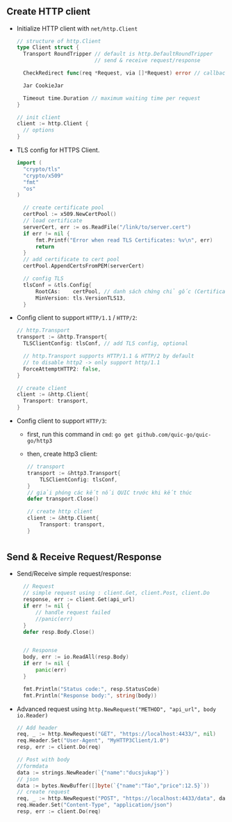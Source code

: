 #

## Create HTTP client

- Initialize HTTP client with `net/http.Client`

  ```go
  // structure of http.Client
  type Client struct {
    Transport RoundTripper // default is http.DefaultRoundTripper
                           // send & receive request/response

    CheckRedirect func(req *Request, via []*Request) error // callback khi gặp redirect (status code 3xx)

    Jar CookieJar

    Timeout time.Duration // maximum waiting time per request
  }

  // init client
  client := http.Client {
    // options
  }
  ```

- TLS config for HTTPS Client.

  ```go
  import (
  	"crypto/tls"
  	"crypto/x509"
  	"fmt"
  	"os"
  )

    // create certificate pool
  	certPool := x509.NewCertPool()
  	// load certificate
  	serverCert, err := os.ReadFile("/link/to/server.cert")
  	if err != nil {
  		fmt.Printf("Error when read TLS Certificates: %v\n", err)
  		return
  	}
  	// add certificate to cert pool
  	certPool.AppendCertsFromPEM(serverCert)

  	// config TLS
  	tlsConf = &tls.Config{
  		RootCAs:    certPool, // danh sách chứng chỉ gốc (Certificate Authorities) mà client tin tưởng để xác minh server
  		MinVersion: tls.VersionTLS13,
  	}
  ```

- Config client to support `HTTP/1.1` / `HTTP/2`:

  ```go
  // http.Transport
  transport := &http.Transport{
  	TLSClientConfig: tlsConf, // add TLS config, optional

    // http.Transport supports HTTP/1.1 & HTTP/2 by default
  	// to disable http2 -> only support http/1.1
  	ForceAttemptHTTP2: false,
  }

  // create client
  client := &http.Client{
  	Transport: transport,
  }
  ```

- Config client to support `HTTP/3`:

  - first, run this command in `cmd`: `go get github.com/quic-go/quic-go/http3`
  - then, create http3 client:

    ```go
    // transport
    transport := &http3.Transport{
        TLSClientConfig: tlsConf,
    }
    // giải phóng các kết nối QUIC trước khi kết thúc
    defer transport.Close()

    // create http client
    client := &http.Client{
        Transport: transport,
    }
    ```

#

## Send & Receive Request/Response

- Send/Receive simple request/response:

  ```go
    // Request
    // simple request using : client.Get, client.Post, client.Do
    response, err := client.Get(api_url)
    if err != nil {
        // handle request failed
        //panic(err)
    }
    defer resp.Body.Close()


    // Response
    body, err := io.ReadAll(resp.Body)
    if err != nil {
        panic(err)
    }

    fmt.Println("Status code:", resp.StatusCode)
    fmt.Println("Response body:", string(body))

  ```

- Advanced request using `http.NewRequest("METHOD", "api_url", body io.Reader)`

  ```go
  // Add header
  req, _ := http.NewRequest("GET", "https://localhost:4433/", nil)
  req.Header.Set("User-Agent", "MyHTTP3Client/1.0")
  resp, err := client.Do(req)

  // Post with body
  //formdata
  data := strings.NewReader(`{"name":"ducsjukap"}`)
  // json
  data := bytes.NewBuffer([]byte(`{"name":"Táo","price":12.5}`))
  // create request
  req, _ := http.NewRequest("POST", "https://localhost:4433/data", data)
  req.Header.Set("Content-Type", "application/json")
  resp, err := client.Do(req)
  ```
